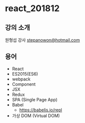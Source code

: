 # react_201812

## 강의 소개
원형섭 강사
stepanowon@hotmail.com





## 용어
* React
* ES2015(ES6)
* webpack
* Component
* JSX
* Redux
* SPA (Single Page App)
* Babel
  - https://babeljs.io/repl
* 가상 DOM (Virtual DOM)
